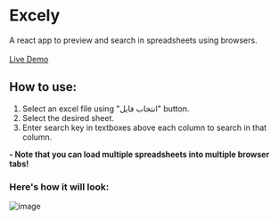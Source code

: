 # Excely

A react app to preview and search in spreadsheets using browsers.<br/><br/>
[Live Demo](https://excely.netlify.app/)
## How to use:
1) Select an excel file using "انتخاب فایل" button.
2) Select the desired sheet.
3) Enter search key in textboxes above each column to search in that column.

**- Note that you can load multiple spreadsheets into multiple browser tabs!**

### Here's how it will look:

![image](https://user-images.githubusercontent.com/81303442/185697764-b266a833-7e6c-4870-a84a-dd5e5f8927b4.png)



